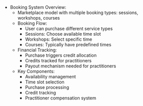 - Booking System Overview:
  * Marketplace model with multiple booking types: sessions, workshops, courses
  * Booking Flow:
    - User can purchase different service types
    - Sessions: Choose available time slot
    - Workshops: Select specific time
    - Courses: Typically have predefined times
  * Financial Tracking:
    - Purchase triggers credit allocation
    - Credits tracked for practitioners
    - Payout mechanism needed for practitioners
  * Key Components:
    - Availability management
    - Time slot selection
    - Purchase processing
    - Credit tracking
    - Practitioner compensation system